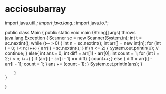 # acciosubarray
import java.util.*;
import java.lang.*;
import java.io.*;

public class Main
{
	public static void main (String[] args) throws java.lang.Exception
	{
		Scanner sc = new Scanner(System.in);
        int t = sc.nextInt();
        while (t-- > 0) {
            int n = sc.nextInt();
            int arr[] = new int[n];
            for (int i = 0; i < n; i++) {
                arr[i] = sc.nextInt();
            }
            if (n <= 2) {
                System.out.println(0);
                // continue;
            }
          else{
            int ans = 0;
            int diff = arr[1] - arr[0];
            int count = 1;
            for (int i = 2; i < n; i++) {
                if (arr[i] - arr[i - 1] == diff) {
                    count++;
                } else {
                    diff = arr[i] - arr[i - 1];
                    count = 1;
                }
                ans += (count - 1);
            }
            System.out.println(ans);
          }
 
        }
    }
}
